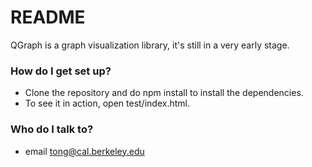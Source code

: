 # README #

QGraph is a graph visualization library, it's still in a very early stage. 

### How do I get set up? ###

* Clone the repository and do npm install to install the dependencies.
* To see it in action, open test/index.html. 

### Who do I talk to? ###

* email tong@cal.berkeley.edu
